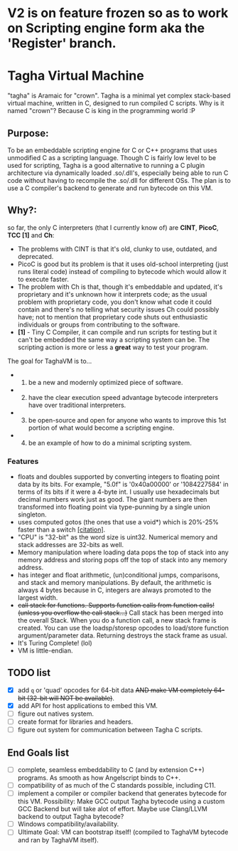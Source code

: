 # V2 is on feature frozen so as to work on Scripting engine form aka the 'Register' branch.

# Tagha Virtual Machine
"tagha" is Aramaic for "crown".
Tagha is a minimal yet complex stack-based virtual machine, written in C, designed to run compiled C scripts. Why is it named "crown"? Because C is king in the programming world :P

## Purpose:
To be an embeddable scripting engine for C or C++ programs that uses unmodified C as a scripting language. Though C is fairly low level to be used for scripting, Tagha is a good alternative to running a C plugin architecture via dynamically loaded .so/.dll's, especially being able to run C code without having to recompile the .so/.dll for different OSs. The plan is to use a C compiler's backend to generate and run bytecode on this VM.

## Why?:
so far, the only C interpreters (that I currently know of) are **CINT**, **PicoC**, **TCC [1]** and **Ch**:
- The problems with CINT is that it's old, clunky to use, outdated, and deprecated.
- PicoC is good but its problem is that it uses old-school interpreting (just runs literal code) instead of compiling to bytecode which would allow it to execute faster.
- The problem with Ch is that, though it's embeddable and updated, it's proprietary and it's unknown how it interprets code; as the usual problem with proprietary code, you don't know what code it could contain and there's no telling what security issues Ch could possibly have; not to mention that proprietary code shuts out enthusiastic individuals or groups from contributing to the software.
- **[1]** - Tiny C Compiler, it can compile and run scripts for testing but it can't be embedded the same way a scripting system can be. The scripting action is more or less a **great** way to test your program.

The goal for TaghaVM is to...
+ 1. be a new and modernly optimized piece of software.
+ 2. have the clear execution speed advantage bytecode interpreters have over traditional interpreters.
+ 3. be open-source and open for anyone who wants to improve this 1st portion of what would become a scripting engine.
+ 4. be an example of how to do a minimal scripting system.

### Features
* floats and doubles supported by converting integers to floating point data by its bits. For example, "5.0f" is '0x40a00000' or '1084227584' in terms of its bits if it were a 4-byte int.
I usually use hexadecimals but decimal numbers work just as good. The giant numbers are then transformed into floating point via type-punning by a single union singleton.
* uses computed gotos (the ones that use a void\*) which is 20%-25% faster than a switch [[citation]](http://eli.thegreenplace.net/2012/07/12/computed-goto-for-efficient-dispatch-tables).
* "CPU" is "32-bit" as the word size is uint32. Numerical memory and stack addresses are 32-bits as well.
* Memory manipulation where loading data pops the top of stack into any memory address and storing pops off the top of stack into any memory address.
* has integer and float arithmetic, (un)conditional jumps, comparisons, and stack and memory manipulations. By default, the arithmetic is always 4 bytes because in C, integers are always promoted to the largest width.
* ~~call stack for functions. Supports function calls from function calls! (unless you overflow the call stack...)~~ Call stack has been merged into the overall Stack. When you do a function call, a new stack frame is created. You can use the loadsp/storesp opcodes to load/store function argument/parameter data. Returning destroys the stack frame as usual.
* It's Turing Complete! (lol)
* VM is little-endian.

## TODO list
- [x] add `q` or 'quad' opcodes for 64-bit data ~~AND make VM completely 64-bit (32-bit will NOT be available)~~.
- [x] add API for host applications to embed this VM.
- [ ] figure out natives system.
- [ ] create format for libraries and headers.
- [ ] figure out system for communication between Tagha C scripts.

## End Goals list
- [ ] complete, seamless embeddability to C (and by extension C++) programs. As smooth as how Angelscript binds to C++.
- [ ] compatibility of as much of the C standards possible, including C11.
- [ ] implement a compiler or compiler backend that generates bytecode for this VM. Possibility: Make GCC output Tagha bytecode using a custom GCC Backend but will take alot of effort. Maybe use Clang/LLVM backend to output Tagha bytecode?
- [ ] Windows compatibility/availability.
- [ ] Ultimate Goal: VM can bootstrap itself! (compiled to TaghaVM bytecode and ran by TaghaVM itself).
